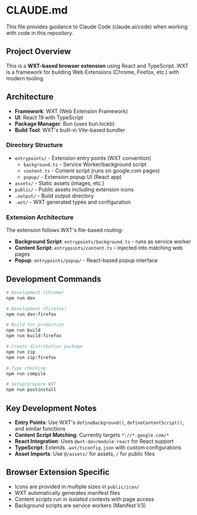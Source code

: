 # CLAUDE.md

This file provides guidance to Claude Code (claude.ai/code) when working with code in this repository.

## Project Overview

This is a **WXT-based browser extension** using React and TypeScript. WXT is a framework for building Web Extensions (Chrome, Firefox, etc.) with modern tooling.

## Architecture

- **Framework**: WXT (Web Extension Framework)
- **UI**: React 19 with TypeScript
- **Package Manager**: Bun (uses bun.lockb)
- **Build Tool**: WXT's built-in Vite-based bundler

### Directory Structure

- `entrypoints/` - Extension entry points (WXT convention)
  - `background.ts` - Service Worker/background script
  - `content.ts` - Content script (runs on google.com pages)
  - `popup/` - Extension popup UI (React app)
- `assets/` - Static assets (images, etc.)
- `public/` - Public assets including extension icons
- `.output/` - Build output directory
- `.wxt/` - WXT generated types and configuration

### Extension Architecture

The extension follows WXT's file-based routing:
- **Background Script**: `entrypoints/background.ts` - runs as service worker
- **Content Script**: `entrypoints/content.ts` - injected into matching web pages
- **Popup**: `entrypoints/popup/` - React-based popup interface

## Development Commands

```bash
# Development (Chrome)
npm run dev

# Development (Firefox)
npm run dev:firefox

# Build for production
npm run build
npm run build:firefox

# Create distribution package
npm run zip
npm run zip:firefox

# Type checking
npm run compile

# Setup/prepare WXT
npm run postinstall
```

## Key Development Notes

- **Entry Points**: Use WXT's `defineBackground()`, `defineContentScript()`, and similar functions
- **Content Script Matching**: Currently targets `*://*.google.com/*`
- **React Integration**: Uses `@wxt-dev/module-react` for React support
- **TypeScript**: Extends `.wxt/tsconfig.json` with custom configurations
- **Asset Imports**: Use `@/assets/` for assets, `/` for public files

## Browser Extension Specific

- Icons are provided in multiple sizes in `public/icon/`
- WXT automatically generates manifest files
- Content scripts run in isolated contexts with page access
- Background scripts are service workers (Manifest V3)